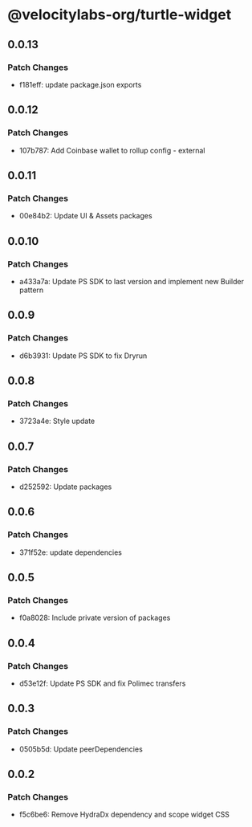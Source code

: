 # @velocitylabs-org/turtle-widget

## 0.0.13

### Patch Changes

- f181eff: update package.json exports

## 0.0.12

### Patch Changes

- 107b787: Add Coinbase wallet to rollup config - external

## 0.0.11

### Patch Changes

- 00e84b2: Update UI & Assets packages

## 0.0.10

### Patch Changes

- a433a7a: Update PS SDK to last version and implement new Builder pattern

## 0.0.9

### Patch Changes

- d6b3931: Update PS SDK to fix Dryrun

## 0.0.8

### Patch Changes

- 3723a4e: Style update

## 0.0.7

### Patch Changes

- d252592: Update packages

## 0.0.6

### Patch Changes

- 371f52e: update dependencies

## 0.0.5

### Patch Changes

- f0a8028: Include private version of packages

## 0.0.4

### Patch Changes

- d53e12f: Update PS SDK and fix Polimec transfers

## 0.0.3

### Patch Changes

- 0505b5d: Update peerDependencies

## 0.0.2

### Patch Changes

- f5c6be6: Remove HydraDx dependency and scope widget CSS
